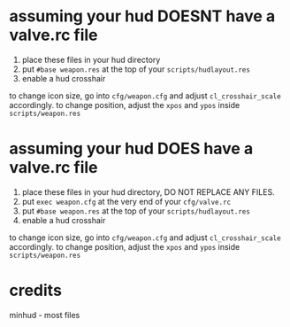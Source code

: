 # assuming your hud DOESNT have a valve.rc file

1. place these files in your hud directory
2. put `#base weapon.res` at the top of your `scripts/hudlayout.res`
3. enable a hud crosshair

to change icon size, go into `cfg/weapon.cfg` and adjust `cl_crosshair_scale` accordingly.
to change position, adjust the `xpos` and `ypos` inside `scripts/weapon.res`

# assuming your hud DOES have a valve.rc file

1. place these files in your hud directory, DO NOT REPLACE ANY FILES.
2. put `exec weapon.cfg` at the very end of your `cfg/valve.rc`
3. put `#base weapon.res` at the top of your `scripts/hudlayout.res`
4. enable a hud crosshair

to change icon size, go into `cfg/weapon.cfg` and adjust `cl_crosshair_scale` accordingly.
to change position, adjust the `xpos` and `ypos` inside `scripts/weapon.res`

# credits
minhud - most files